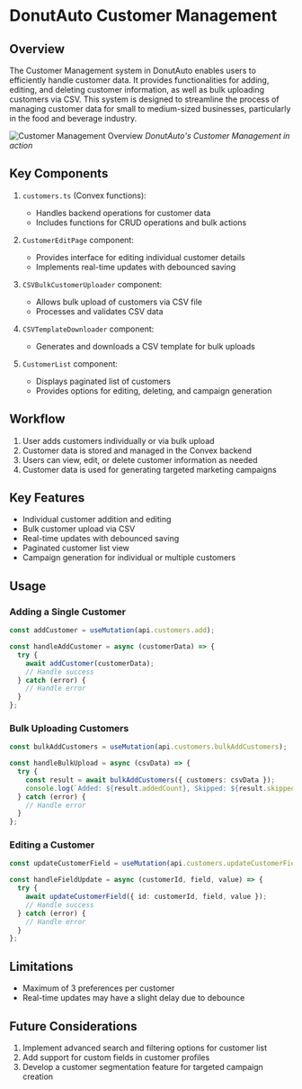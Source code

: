 # DonutAuto Customer Management

## Overview
The Customer Management system in DonutAuto enables users to efficiently handle customer data. It provides functionalities for adding, editing, and deleting customer information, as well as bulk uploading customers via CSV. This system is designed to streamline the process of managing customer data for small to medium-sized businesses, particularly in the food and beverage industry.

![Customer Management Overview](path/to/customer-management-overview.gif)
*DonutAuto's Customer Management in action*

## Key Components

1. `customers.ts` (Convex functions):
   - Handles backend operations for customer data
   - Includes functions for CRUD operations and bulk actions

2. `CustomerEditPage` component:
   - Provides interface for editing individual customer details
   - Implements real-time updates with debounced saving

3. `CSVBulkCustomerUploader` component:
   - Allows bulk upload of customers via CSV file
   - Processes and validates CSV data

4. `CSVTemplateDownloader` component:
   - Generates and downloads a CSV template for bulk uploads

5. `CustomerList` component:
   - Displays paginated list of customers
   - Provides options for editing, deleting, and campaign generation

## Workflow

1. User adds customers individually or via bulk upload
2. Customer data is stored and managed in the Convex backend
3. Users can view, edit, or delete customer information as needed
4. Customer data is used for generating targeted marketing campaigns

## Key Features

- Individual customer addition and editing
- Bulk customer upload via CSV
- Real-time updates with debounced saving
- Paginated customer list view
- Campaign generation for individual or multiple customers

## Usage

### Adding a Single Customer

```typescript
const addCustomer = useMutation(api.customers.add);

const handleAddCustomer = async (customerData) => {
  try {
    await addCustomer(customerData);
    // Handle success
  } catch (error) {
    // Handle error
  }
};
```

### Bulk Uploading Customers

```typescript
const bulkAddCustomers = useMutation(api.customers.bulkAddCustomers);

const handleBulkUpload = async (csvData) => {
  try {
    const result = await bulkAddCustomers({ customers: csvData });
    console.log(`Added: ${result.addedCount}, Skipped: ${result.skippedCount}`);
  } catch (error) {
    // Handle error
  }
};
```

### Editing a Customer

```typescript
const updateCustomerField = useMutation(api.customers.updateCustomerField);

const handleFieldUpdate = async (customerId, field, value) => {
  try {
    await updateCustomerField({ id: customerId, field, value });
    // Handle success
  } catch (error) {
    // Handle error
  }
};
```

## Limitations

- Maximum of 3 preferences per customer
- Real-time updates may have a slight delay due to debounce

## Future Considerations

1. Implement advanced search and filtering options for customer list
2. Add support for custom fields in customer profiles
3. Develop a customer segmentation feature for targeted campaign creation
